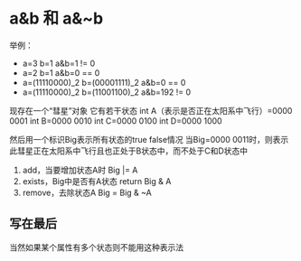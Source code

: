 # a&b 和 a&~b

举例：

 - a=3                                                  b=1                                         a&b=1 != 0
 - a=2                                                  b=1                                         a&b=0 == 0
 - a=(11110000)_2                               b=(00001111)_2                     a&b=0 == 0
 - a=(11110000)_2                               b=(11001100)_2                     a&b=192 != 0


现存在一个“彗星”对象
它有若干状态
int A（表示是否正在太阳系中飞行）=0000 0001
int B=0000 0010
int C=0000 0100
int D=0000 1000

然后用一个标识Big表示所有状态的true false情况
当Big=0000 0011时，则表示此彗星正在太阳系中飞行且也正处于B状态中，而不处于C和D状态中

1. add，当要增加状态A时
Big |= A
2. exists，Big中是否有A状态
return Big & A
3. remove，去除状态A
Big = Big & ~A

## 写在最后
当然如果某个属性有多个状态则不能用这种表示法
